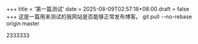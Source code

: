 +++
title = '第一篇测试'
date = 2025-08-09T02:57:18+08:00
draft = false
+++
这是一篇用来测试的我网站是否能够正常发布博客。
git pull --no-rebase origin master

2333333
